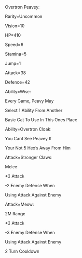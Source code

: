 Overtron Peavey:

Rarity=Uncommon

Vision=10

HP=410

Speed=6

Stamina=5

Jump=1

Attack=38

Defence=42

Ability=Wise:

Every Game, Peavy May

Select 1 Ability From Another

Basic Cat To Use In This Ones Place

Ability=Overtron Cloak:

You Cant See Peavey If 

Your Not 5 Hex’s Away From Him

Attack=Stronger Claws:

Melee

+3 Attack

-2 Enemy Defense When

Using Attack Against Enemy

Attack=Meow:

2M Range

+3 Attack

-3 Enemy Defense When

Using Attack Against Enemy

2 Turn Cooldown
